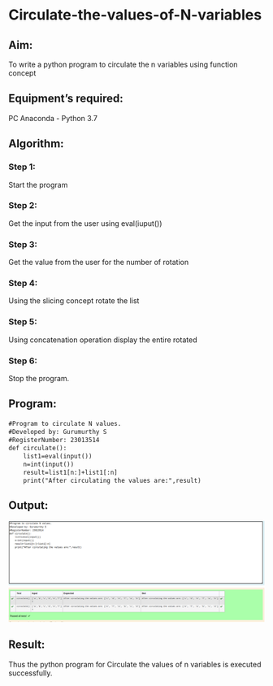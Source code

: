 # Circulate-the-values-of-N-variables
## Aim:
To write a python program to circulate the n variables using function concept
## Equipment’s required:
PC
Anaconda - Python 3.7
## Algorithm: 
### Step 1: 
Start the program
### Step 2: 
Get the input from the user using eval(iuput())
### Step 3: 
Get the value from the user for the number of rotation
### Step 4: 
Using the slicing concept rotate the list
### Step 5: 
Using concatenation operation display the entire rotated
### Step 6: 
Stop the program.
## Program:
```
#Program to circulate N values.
#Developed by: Gurumurthy S
#RegisterNumber: 23013514
def circulate():
    list1=eval(input())
    n=int(input())
    result=list1[n:]+list1[:n]
    print("After circulating the values are:",result)
```
## Output:
!["Output"](Circulate_outpur.png)


## Result:
Thus the python program for Circulate the values of n variables is executed successfully.
